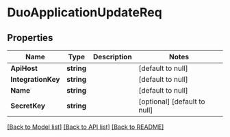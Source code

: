 # DuoApplicationUpdateReq

## Properties
Name | Type | Description | Notes
------------ | ------------- | ------------- | -------------
**ApiHost** | **string** |  | [default to null]
**IntegrationKey** | **string** |  | [default to null]
**Name** | **string** |  | [default to null]
**SecretKey** | **string** |  | [optional] [default to null]

[[Back to Model list]](../README.md#documentation-for-models) [[Back to API list]](../README.md#documentation-for-api-endpoints) [[Back to README]](../README.md)


